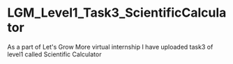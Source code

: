 # LGM_Level1_Task3_ScientificCalculator
As a part of Let's Grow More virtual internship I have uploaded task3 of level1 called Scientific Calculator
